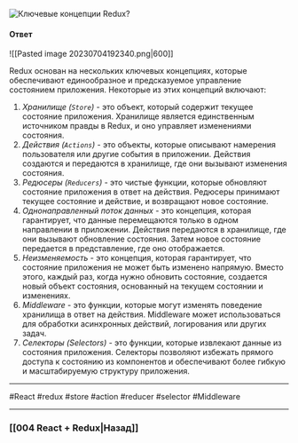 ![Ключевые концепции Redux?](https://youtu.be/HBSAjY-xh3k?t=408)

#### Ответ

![[Pasted image 20230704192340.png|600]]

Redux основан на нескольких ключевых концепциях, которые обеспечивают единообразное и предсказуемое управление состоянием приложения. Некоторые из этих концепций включают:

1. *Хранилище (`Store`)* - это объект, который содержит текущее состояние приложения. Хранилище является единственным источником правды в Redux, и оно управляет изменениями состояния.
2. *Действия (`Actions`)* - это объекты, которые описывают намерения пользователя или другие события в приложении. Действия создаются и передаются в хранилище, где они вызывают изменения состояния.
3. *Редюсеры (`Reducers`)* - это чистые функции, которые обновляют состояние приложения в ответ на действия. Редюсеры принимают текущее состояние и действие, и возвращают новое состояние.
4. *Однонаправленный поток данных* - это концепция, которая гарантирует, что данные перемещаются только в одном направлении в приложении. Действия передаются в хранилище, где они вызывают обновление состояния. Затем новое состояние передается в представление, где оно отображается.
5. *Неизменяемость* - это концепция, которая гарантирует, что состояние приложения не может быть изменено напрямую. Вместо этого, каждый раз, когда нужно обновить состояние, создается новый объект состояния, основанный на текущем состоянии и изменениях.
6. *Middleware* - это функции, которые могут изменять поведение хранилища в ответ на действия. Middleware может использоваться для обработки асинхронных действий, логирования или других задач.
7. *Селекторы (Selectors)* - это функции, которые извлекают данные из состояния приложения. Селекторы позволяют избежать прямого доступа к состоянию из компонентов и обеспечивают более гибкую и масштабируемую структуру приложения.

____
#React #redux #store #action #reducer #selector #Middleware 

____

### [[004 React + Redux|Назад]]